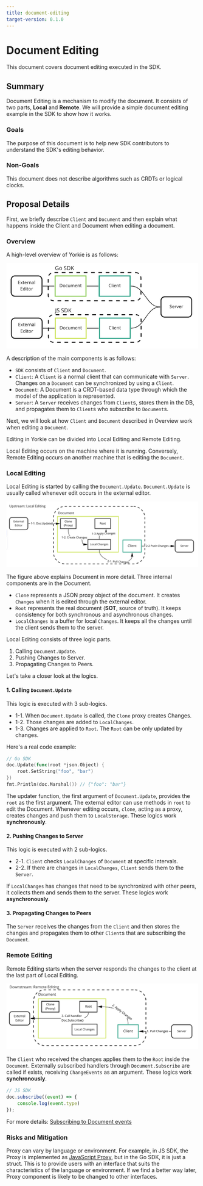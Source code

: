 ```yaml
---
title: document-editing
target-version: 0.1.0
---
```


# Document Editing

This document covers document editing executed in the SDK.

## Summary

Document Editing is a mechanism to modify the document. It consists of two parts, **Local** and **Remote**.
We will provide a simple document editing example in the SDK to show how it works.

### Goals

The purpose of this document is to help new SDK contributors to understand the SDK's editing behavior.

### Non-Goals

This document does not describe algorithms such as CRDTs or logical clocks.

## Proposal Details

First, we briefly describe `Client` and `Document` and then explain what happens inside the Client and Document when editing a document.

### Overview

A high-level overview of Yorkie is as follows:

![document-editing-overview](media/document-editing-overview.png)

A description of the main components is as follows:
- `SDK` consists of `Client` and `Document`.
- `Client`: A `Client` is a normal client that can communicate with `Server`. Changes on a `Document` can be synchronized by using a `Client`.
- `Document`: A Document is a CRDT-based data type through which the model of the application is represented.
- `Server`: A `Server` receives changes from `Client`s, stores them in the DB, and propagates them to `Client`s who subscribe to `Document`s.

Next, we will look at how `Client` and `Document` described in Overview work when editing a `Document`.

Editing in Yorkie can be divided into Local Editing and Remote Editing.

Local Editing occurs on the machine where it is running. Conversely, Remote Editing occurs on another machine that is editing the `Document`.

### Local Editing

Local Editing is started by calling the `Document.Update`. `Document.Update` is usually called whenever edit occurs in the external editor.

![document-editing-upstream](media/document-editing-upstream.png)

The figure above explains Document in more detail. Three internal components are in the Document.

- `Clone` represents a JSON proxy object of the document. It creates `Changes` when it is edited through the external editor.
- `Root` represents the real document (**SOT**, source of truth). It keeps consistency for both synchronous and asynchronous changes.
- `LocalChanges` is a buffer for local `Changes`. It keeps all the changes until the client sends them to the server.

Local Editing consists of three logic parts.

1. Calling `Document.Update`.
2. Pushing Changes to Server.
3. Propagating Changes to Peers.

Let's take a closer look at the logics.

#### 1. Calling `Document.Update`

This logic is executed with 3 sub-logics.

- 1-1. When `Document.Update` is called, the `Clone` proxy creates Changes.
- 1-2. Those changes are added to `LocalChanges`.
- 1-3. Changes are applied to `Root`. The `Root` can be only updated by changes.

Here's a real code example:

```go
// Go SDK
doc.Update(func(root *json.Object) {
    root.SetString("foo", "bar")
})
fmt.Println(doc.Marshal()) // {"foo": "bar"}
```

The updater function, the first argument of `Document.Update`, provides the `root` as the first argument. The external editor can use methods in `root` to edit the Document. Whenever editing occurs, `clone`, acting as a proxy, creates changes and push them to `LocalStorage`. These logics work **synchronously**.

#### 2. Pushing Changes to Server

This logic is executed with 2 sub-logics.

- 2-1. `Client` checks `LocalChanges` of `Document` at specific intervals.
- 2-2. If there are changes in `LocalChanges`, `Client` sends them to the `Server`.

If `LocalChanges` has changes that need to be synchronized with other peers, it collects them and sends them to the server. These logics work **asynchronously**.

#### 3. Propagating Changes to Peers

The `Server` receives the changes from the `Client` and then stores the changes and propagates them to other `Client`s that are subscribing the `Document`.

### Remote Editing

Remote Editing starts when the server responds the changes to the client at the last part of Local Editing.

![document-editing-downstream](media/document-editing-downstream.png)

The `Client` who received the changes applies them to the `Root` inside the `Document`. Externally subscribed handlers through `Document.Subscribe` are called if exists, receiving `ChangeEvents` as an argument. These logics work **synchronously**.

```js
// JS SDK
doc.subscribe((event) => {
    console.log(event.type)
});
```

For more details: [Subscribing to Document events](https://yorkie.dev/docs/js-sdk#subscribing-to-document-events)

### Risks and Mitigation

Proxy can vary by language or environment. For example, in JS SDK, the Proxy is implemented as [JavaScript Proxy](https://developer.mozilla.org/en-US/docs/Web/JavaScript/Reference/Global_Objects/Proxy), but in the Go SDK, it is just a struct.
This is to provide users with an interface that suits the characteristics of the language or environment. If we find a better way later, Proxy component is likely to be changed to other interfaces.
